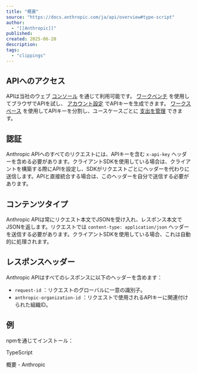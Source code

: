```yaml
---
title: "概要"
source: "https://docs.anthropic.com/ja/api/overview#type-script"
author:
  - "[[Anthropic]]"
published:
created: 2025-06-20
description:
tags:
  - "clippings"
---
```

## APIへのアクセス

APIは当社のウェブ [コンソール](https://console.anthropic.com/) を通じて利用可能です。 [ワークベンチ](https://console.anthropic.com/workbench/3b57d80a-99f2-4760-8316-d3bb14fbfb1e) を使用してブラウザでAPIを試し、 [アカウント設定](https://console.anthropic.com/account/keys) でAPIキーを生成できます。 [ワークスペース](https://console.anthropic.com/settings/workspaces) を使用してAPIキーを分割し、ユースケースごとに [支出を管理](https://docs.anthropic.com/ja/api/rate-limits) できます。

## 認証

Anthropic APIへのすべてのリクエストには、APIキーを含む `x-api-key` ヘッダーを含める必要があります。クライアントSDKを使用している場合は、クライアントを構築する際にAPIを設定し、SDKがリクエストごとにヘッダーを代わりに送信します。APIと直接統合する場合は、このヘッダーを自分で送信する必要があります。

## コンテンツタイプ

Anthropic APIは常にリクエスト本文でJSONを受け入れ、レスポンス本文でJSONを返します。リクエストでは `content-type: application/json` ヘッダーを送信する必要があります。クライアントSDKを使用している場合、これは自動的に処理されます。

## レスポンスヘッダー

Anthropic APIはすべてのレスポンスに以下のヘッダーを含めます：

- `request-id` ：リクエストのグローバルに一意の識別子。
- `anthropic-organization-id` ：リクエストで使用されるAPIキーに関連付けられた組織ID。

## 例

npmを通じてインストール：

TypeScript

概要 - Anthropic